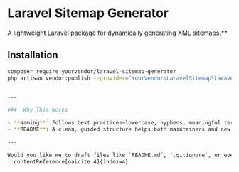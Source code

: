 # Laravel Sitemap Generator
A lightweight Laravel package for dynamically generating XML sitemaps.**

## Installation

```bash
composer require yourvendor/laravel-sitemap-generator
php artisan vendor:publish --provider="YourVendor\LaravelSitemap\LaravelSitemapServiceProvider" --tag="config"


---

###  Why This Works

- **Naming**: Follows best practices—lowercase, hyphens, meaningful terms for clarity and SEO :contentReference[oaicite:2]{index=2}.  
- **README**: A clean, guided structure helps both maintainers and new users get started quickly :contentReference[oaicite:3]{index=3}.

---

Would you like me to draft files like `README.md`, `.gitignore`, or even the initial `composer.json` for the Git repo?
::contentReference[oaicite:4]{index=4}


